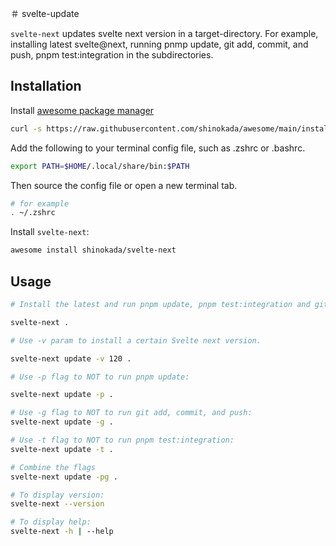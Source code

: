＃ svelte-update

`svelte-next` updates svelte next version in a target-directory. For example, installing latest svelte@next, running pnmp update, git add, commit, and push, pnpm test:integration in the subdirectories.

## Installation

Install [awesome package manager](https://github.com/shinokada/awesome)

```sh
curl -s https://raw.githubusercontent.com/shinokada/awesome/main/install | bash -s install
```

Add the following to your terminal config file, such as .zshrc or .bashrc.

```sh
export PATH=$HOME/.local/share/bin:$PATH
```

Then source the config file or open a new terminal tab.

```sh
# for example
. ~/.zshrc
```

Install `svelte-next`:

```sh
awesome install shinokada/svelte-next
```

## Usage

```sh
# Install the latest and run pnpm update, pnpm test:integration and git add, commit, and push if it is a git repo in subdirectories of the current directory

svelte-next .

# Use -v param to install a certain Svelte next version.

svelte-next update -v 120 .

# Use -p flag to NOT to run pnpm update:

svelte-next update -p .

# Use -g flag to NOT to run git add, commit, and push:
svelte-next update -g .

# Use -t flag to NOT to run pnpm test:integration:
svelte-next update -t .

# Combine the flags
svelte-next update -pg .

# To display version: 
svelte-next --version

# To display help:
svelte-next -h | --help
```

